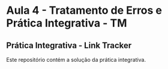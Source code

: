 # Aula 4 - Tratamento de Erros e Prática Integrativa - TM

## Prática Integrativa - Link Tracker

Este repositório contém a solução da prática integrativa.